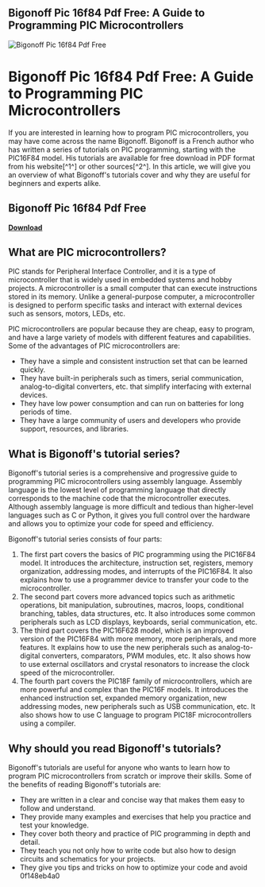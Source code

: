 ## Bigonoff Pic 16f84 Pdf Free: A Guide to Programming PIC Microcontrollers

 
![Bigonoff Pic 16f84 Pdf Free](https://encrypted-tbn3.gstatic.com/images?q=tbn:ANd9GcRE3tHOfVampg0XuIrKDG7fw8BoDyugOkeAoVTBc1W-0v2Na6DmUAy5haE)

 
# Bigonoff Pic 16f84 Pdf Free: A Guide to Programming PIC Microcontrollers
  
If you are interested in learning how to program PIC microcontrollers, you may have come across the name Bigonoff. Bigonoff is a French author who has written a series of tutorials on PIC programming, starting with the PIC16F84 model. His tutorials are available for free download in PDF format from his website[^1^] or other sources[^2^]. In this article, we will give you an overview of what Bigonoff's tutorials cover and why they are useful for beginners and experts alike.
 
## Bigonoff Pic 16f84 Pdf Free


[**Download**](https://www.google.com/url?q=https%3A%2F%2Furllie.com%2F2tKobk&sa=D&sntz=1&usg=AOvVaw2e17ie-qbYY3lewYibWGga)

  
## What are PIC microcontrollers?
  
PIC stands for Peripheral Interface Controller, and it is a type of microcontroller that is widely used in embedded systems and hobby projects. A microcontroller is a small computer that can execute instructions stored in its memory. Unlike a general-purpose computer, a microcontroller is designed to perform specific tasks and interact with external devices such as sensors, motors, LEDs, etc.
  
PIC microcontrollers are popular because they are cheap, easy to program, and have a large variety of models with different features and capabilities. Some of the advantages of PIC microcontrollers are:
  
- They have a simple and consistent instruction set that can be learned quickly.
- They have built-in peripherals such as timers, serial communication, analog-to-digital converters, etc. that simplify interfacing with external devices.
- They have low power consumption and can run on batteries for long periods of time.
- They have a large community of users and developers who provide support, resources, and libraries.

## What is Bigonoff's tutorial series?
  
Bigonoff's tutorial series is a comprehensive and progressive guide to programming PIC microcontrollers using assembly language. Assembly language is the lowest level of programming language that directly corresponds to the machine code that the microcontroller executes. Although assembly language is more difficult and tedious than higher-level languages such as C or Python, it gives you full control over the hardware and allows you to optimize your code for speed and efficiency.
  
Bigonoff's tutorial series consists of four parts:

1. The first part covers the basics of PIC programming using the PIC16F84 model. It introduces the architecture, instruction set, registers, memory organization, addressing modes, and interrupts of the PIC16F84. It also explains how to use a programmer device to transfer your code to the microcontroller.
2. The second part covers more advanced topics such as arithmetic operations, bit manipulation, subroutines, macros, loops, conditional branching, tables, data structures, etc. It also introduces some common peripherals such as LCD displays, keyboards, serial communication, etc.
3. The third part covers the PIC16F628 model, which is an improved version of the PIC16F84 with more memory, more peripherals, and more features. It explains how to use the new peripherals such as analog-to-digital converters, comparators, PWM modules, etc. It also shows how to use external oscillators and crystal resonators to increase the clock speed of the microcontroller.
4. The fourth part covers the PIC18F family of microcontrollers, which are more powerful and complex than the PIC16F models. It introduces the enhanced instruction set, expanded memory organization, new addressing modes, new peripherals such as USB communication, etc. It also shows how to use C language to program PIC18F microcontrollers using a compiler.

## Why should you read Bigonoff's tutorials?
  
Bigonoff's tutorials are useful for anyone who wants to learn how to program PIC microcontrollers from scratch or improve their skills. Some of the benefits of reading Bigonoff's tutorials are:

- They are written in a clear and concise way that makes them easy to follow and understand.
- They provide many examples and exercises that help you practice and test your knowledge.
- They cover both theory and practice of PIC programming in depth and detail.
- They teach you not only how to write code but also how to design circuits and schematics for your projects.
- They give you tips and tricks on how to optimize your code and avoid 0f148eb4a0
